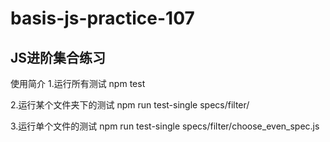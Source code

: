 # basis-js-practice-107
## JS进阶集合练习
使用简介
1.运行所有测试
npm test

2.运行某个文件夹下的测试
npm run test-single specs/filter/

3.运行单个文件的测试
npm run test-single specs/filter/choose_even_spec.js
